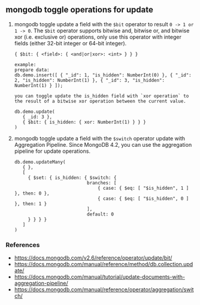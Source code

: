 ## mongodb toggle operations for update

1. mongodb toggle update a field with the `$bit` operator to result `0 -> 1 or 1 -> 0`.
    The `$bit` operator supports bitwise and, bitwise or, and bitwise xor (i.e. exclusive or) operations, only use this operator with integer fields (either 32-bit     integer or 64-bit integer).
    ```
    { $bit: { <field>: { <and|or|xor>: <int> } } }

    example: 
    prepare data:  
    db.demo.insert([ { "_id": 1, "is_hidden": NumberInt(0) }, { "_id": 2, "is_hidden": NumberInt(1) }, { "_id": 3, "is_hidden": NumberInt(1) } ]);

    you can toggle update the is_hidden field with `xor operation` to the result of a bitwise xor operation between the current value.

    db.demo.update(
       { _id: 3 },
       { $bit: { is_hidden: { xor: NumberInt(1) } } }
    )
    ```

2. mongodb toggle update a field with the `$switch` operator update with Aggregation Pipeline. Since MongoDB 4.2, you can use the aggregation pipeline for update operations. 
    ```
    db.demo.updateMany(
       { },
       [
         { $set: { is_hidden: { $switch: {
                               branches: [
                                   { case: { $eq: [ "$is_hidden", 1 ] }, then: 0 },
                                   { case: { $eq: [ "$is_hidden", 0 ] }, then: 1 }
                               ],
                               default: 0
         } } } }
       ]
    )
    ```


### References
- https://docs.mongodb.com/v2.6/reference/operator/update/bit/
- https://docs.mongodb.com/manual/reference/method/db.collection.update/
- https://docs.mongodb.com/manual/tutorial/update-documents-with-aggregation-pipeline/
- https://docs.mongodb.com/manual/reference/operator/aggregation/switch/
